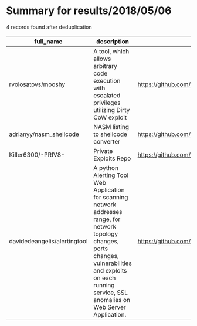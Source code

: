 
# Summary for results/2018/05/06
    
4 records found after deduplication

| full_name | description | html_url | matched_list | matched_count | pushed_at | size | stargazers_count | language | forks_count | vul_ids |
|------------------------------|--------------------------------------------------------------------------------------------------------------------------------------------------------------------------------------------------------------------------|-------------------------------------------------|----------------|-----------------|---------------------------|--------|--------------------|------------|---------------|-----------|
| rvolosatovs/mooshy | A tool, which allows arbitrary code execution with escalated privileges utilizing Dirty CoW exploit | https://github.com/rvolosatovs/mooshy | ['exploit'] | 1 | 2018-05-06 20:14:09+00:00 | 15323 | 0 | Go | 0 | [] |
| adrianyy/nasm_shellcode | NASM listing to shellcode converter | https://github.com/adrianyy/nasm_shellcode | ['shellcode'] | 1 | 2018-05-06 09:21:28+00:00 | 1 | 8 | C++ | 5 | [] |
| Killer6300/-PRIV8- | Private Exploits Repo | https://github.com/Killer6300/-PRIV8- | ['exploit'] | 1 | 2018-05-06 12:35:30+00:00 | 0 | 0 | | 0 | [] |
| davidedeangelis/alertingtool | A python Alerting Tool Web Application for scanning network addresses range, for network topology changes, ports changes, vulnerabilities and exploits on each running service, SSL anomalies on Web Server Application. | https://github.com/davidedeangelis/alertingtool | ['exploit'] | 1 | 2018-05-06 17:08:24+00:00 | 2318 | 0 | Python | 4 | [] |
